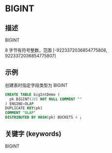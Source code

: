 # BIGINT

## 描述

BIGINT

8 字节有符号整数，范围 [-9223372036854775808, 9223372036854775807]

## 示例

创建表时指定字段类型为 BIGINT

```sql
CREATE TABLE bigIntDemo (
  pk BIGINT(20) NOT NULL COMMENT ""
) ENGINE=OLAP 
DUPLICATE KEY(pk)
COMMENT "OLAP"
DISTRIBUTED BY HASH(pk) BUCKETS 4 ;
```

## 关键字 (keywords)

BIGINT
